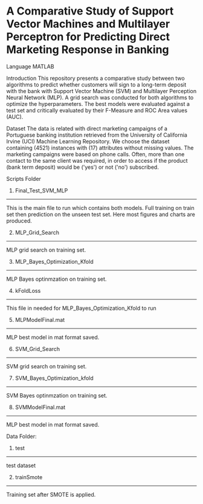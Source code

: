 
# A Comparative Study of Support Vector Machines and Multilayer Perceptron for Predicting Direct Marketing Response in Banking

Language
MATLAB

Introduction
This repository presents a comparative study between two algorithms to predict whether customers will sign to a long-term deposit with the bank with Support Vector Machine (SVM) and Multilayer Perception Neural Network (MLP). A grid search was conducted for both algorithms to optimize the hyperparameters. The best models were evaluated against a test set and critically evaluated by their F-Measure and ROC Area values (AUC).


Dataset
The data is related with direct marketing campaigns of a Portuguese banking institution retrieved from the University of California Irvine (UCI) Machine Learning Repository. We choose the dataset containing (4521) instances with (17) attributes without missing values. The marketing campaigns were based on phone calls. Often, more than one contact to the same client was required, in order to access if the product (bank term deposit) would be ('yes') or not ('no') subscribed.


Scripts Folder

1. Final_Test_SVM_MLP 
***************************
This is the main file to run which contains both models. Full training on train set then prediction
on the unseen test set. Here most figures and charts are produced.

2. MLP_Grid_Search
***********************
MLP grid search on training set.

3. MLP_Bayes_Optimization_Kfold
**************************************
MLP Bayes optinmzation on training set.

4. kFoldLoss
**************
This file in needed for MLP_Bayes_Optimization_Kfold to run

5. MLPModelFinal.mat
************************
MLP best model in mat format saved.

6. SVM_Grid_Search
***********************
SVM grid search on training set.

7. SVM_Bayes_Optimization_kfold
**************************************
SVM Bayes optinmzation on training set.

8. SVMModelFinal.mat
************************
MLP best model in mat format saved.


Data Folder:

1. test
********
test dataset

2. trainSmote
****************
Training set after SMOTE is applied.
